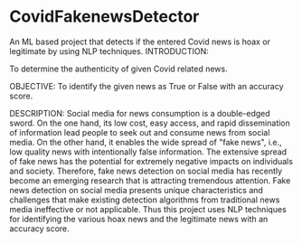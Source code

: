# CovidFakenewsDetector
An ML based project that detects if the entered Covid news is hoax or legitimate by using NLP techniques.
INTRODUCTION: 

To determine the authenticity of given Covid related news.

OBJECTIVE: 
To identify the given news as True or False with an accuracy score.

DESCRIPTION: 
Social media for news consumption is a double-edged sword. On the one hand, its low cost, easy access, and rapid dissemination of information lead people to seek out and consume news from social media. On the other hand, it enables the wide spread of "fake news", i.e., low quality news with intentionally false information. The extensive spread of fake news has the potential for extremely negative impacts on individuals and society. Therefore, fake news detection on social media has recently become an emerging research that is attracting tremendous attention. Fake news detection on social media presents unique characteristics and challenges that make existing detection algorithms from traditional news media ineffective or not applicable. Thus this project uses NLP techniques for identifying the various hoax news and the legitimate news with an accuracy score.
